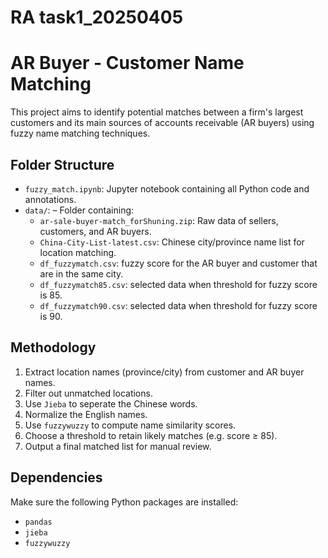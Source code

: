 # RA task1_20250405
# AR Buyer - Customer Name Matching

This project aims to identify potential matches between a firm's largest customers and its main sources of accounts receivable (AR buyers) using fuzzy name matching techniques.

## Folder Structure
- `fuzzy_match.ipynb`: Jupyter notebook containing all Python code and annotations.
- `data/`:  – Folder containing:
  - `ar-sale-buyer-match_forShuning.zip`: Raw data of sellers, customers, and AR buyers.
  - `China-City-List-latest.csv`: Chinese city/province name list for location matching.
  - `df_fuzzymatch.csv`: fuzzy score for the AR buyer and customer that are in the same city.
  - `df_fuzzymatch85.csv`: selected data when threshold for fuzzy score is 85.
  - `df_fuzzymatch90.csv`: selected data when threshold for fuzzy score is 90.

## Methodology

1. Extract location names (province/city) from customer and AR buyer names.
2. Filter out unmatched locations.
3. Use `Jieba` to seperate the Chinese words.
4. Normalize the English names.
5. Use `fuzzywuzzy` to compute name similarity scores.
6. Choose a threshold to retain likely matches (e.g. score ≥ 85).
7. Output a final matched list for manual review.

## Dependencies

Make sure the following Python packages are installed:
- `pandas`
- `jieba`
- `fuzzywuzzy`
 
